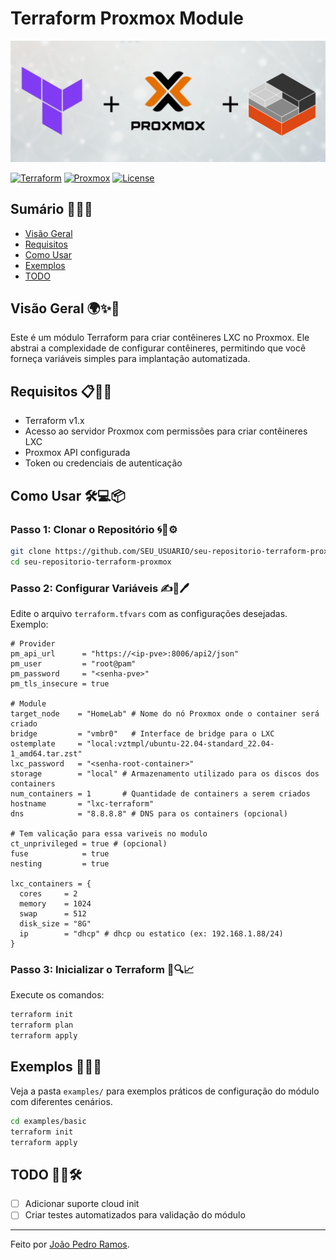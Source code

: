 # Terraform Proxmox Module

![alt text](assets/image.png)

[![Terraform](https://img.shields.io/badge/Terraform-v1.x-blue)](https://www.terraform.io) [![Proxmox](https://img.shields.io/badge/Proxmox-Supported-green)](https://www.proxmox.com) [![License](https://img.shields.io/badge/License-MIT-yellow)](./LICENSE)

## Sumário 🌟🌟🌟

- [Visão Geral](#visão-geral)
- [Requisitos](#requisitos)
- [Como Usar](#como-usar)
- [Exemplos](#exemplos)
- [TODO](#todo)

## Visão Geral 🌍✨🚀

Este é um módulo Terraform para criar contêineres LXC no Proxmox. Ele abstrai a complexidade de configurar contêineres, permitindo que você forneça variáveis simples para implantação automatizada.

## Requisitos 📋🔧✅

- Terraform v1.x
- Acesso ao servidor Proxmox com permissões para criar contêineres LXC
- Proxmox API configurada
- Token ou credenciais de autenticação

## Como Usar 🛠️💻📦

### Passo 1: Clonar o Repositório 🌀📂⚙️

```bash
git clone https://github.com/SEU_USUARIO/seu-repositorio-terraform-proxmox.git
cd seu-repositorio-terraform-proxmox
```

### Passo 2: Configurar Variáveis ✍️📑🖊️

Edite o arquivo `terraform.tfvars` com as configurações desejadas. Exemplo:

```hcl
# Provider
pm_api_url      = "https://<ip-pve>:8006/api2/json"
pm_user         = "root@pam"
pm_password     = "<senha-pve>"
pm_tls_insecure = true

# Module
target_node    = "HomeLab" # Nome do nó Proxmox onde o container será criado
bridge         = "vmbr0"   # Interface de bridge para o LXC
ostemplate     = "local:vztmpl/ubuntu-22.04-standard_22.04-1_amd64.tar.zst"
lxc_password   = "<senha-root-container>"
storage        = "local" # Armazenamento utilizado para os discos dos containers
num_containers = 1       # Quantidade de containers a serem criados
hostname       = "lxc-terraform"
dns            = "8.8.8.8" # DNS para os containers (opcional)

# Tem valicação para essa variveis no modulo
ct_unprivileged = true # (opcional)
fuse            = true
nesting         = true

lxc_containers = {
  cores     = 2
  memory    = 1024
  swap      = 512
  disk_size = "8G"
  ip        = "dhcp" # dhcp ou estatico (ex: 192.168.1.88/24)
}

```

### Passo 3: Inicializar o Terraform 🌟🔍📈

Execute os comandos:

```bash
terraform init
terraform plan
terraform apply
```

## Exemplos 📝📖💡

Veja a pasta `examples/` para exemplos práticos de configuração do módulo com diferentes cenários.

```bash
cd examples/basic
terraform init
terraform apply
```

## TODO 📌📅🛠️

- [ ] Adicionar suporte cloud init
- [ ] Criar testes automatizados para validação do módulo

---

Feito por [João Pedro Ramos](https://github.com/joao-pedro-rdo).
